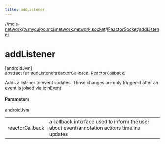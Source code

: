 ```yaml
---
title: addListener
---
```

//[mcls-network](../../../index.html)/[tv.mycujoo.mclsnetwork.network.socket](../index.html)/[IReactorSocket](index.html)/[addListener](add-listener.html)



# addListener



[androidJvm]\
abstract fun [addListener](add-listener.html)(reactorCallback: [ReactorCallback](../-reactor-callback/index.html))



Adds a listener to event updates. Those changes are only triggered after an event is joined via [joinEvent](join-event.html)



#### Parameters


androidJvm

| | |
|---|---|
| reactorCallback | a callback interface used to inform the user about event/annotation actions timeline updates |




